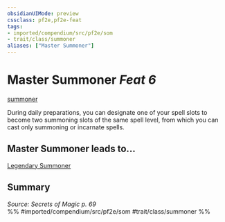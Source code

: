 ```yaml
---
obsidianUIMode: preview
cssclass: pf2e,pf2e-feat
tags:
- imported/compendium/src/pf2e/som
- trait/class/summoner
aliases: ["Master Summoner"]
---
```

# Master Summoner  *Feat 6*  
[summoner](rules/traits/summoner-som.md)  


During daily preparations, you can designate one of your spell slots to become two summoning slots of the same spell level, from which you can cast only summoning or incarnate spells.

## Master Summoner leads to...

[Legendary Summoner](legendary-summoner-som.md)

## Summary

*Source: Secrets of Magic p. 69*  
%% #imported/compendium/src/pf2e/som #trait/class/summoner %%